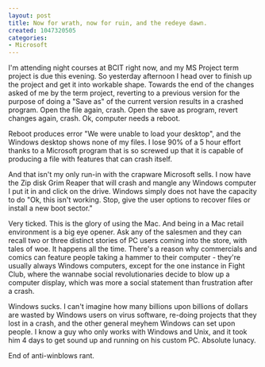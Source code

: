 ```yaml
--- 
layout: post
title: Now for wrath, now for ruin, and the redeye dawn.
created: 1047320505
categories: 
- Microsoft
---
```

I'm attending night courses at BCIT right now, and my MS Project term project is due this evening.  So yesterday afternoon I head over to finish up the project and get it into workable shape.  Towards the end of the changes asked of me by the term project, reverting to a previous version for the purpose of doing a "Save as" of the current version results in a crashed program.  Open the file again, crash.  Open the save as program, revert changes again, crash.  Ok, computer needs a reboot.

Reboot produces error "We were unable to load your desktop", and the Windows desktop shows none of my files.  I lose 90% of a 5 hour effort thanks to a Microsoft program that is so screwed up that it is capable of producing a file with features that can crash itself.

And that isn't my only run-in with the crapware Microsoft sells.  I now have the Zip disk Grim Reaper that will crash and mangle any Windows computer I put it in and click on the drive.  Windows simply does not have the capacity to do "Ok, this isn't working.  Stop, give the user options to recover files or install a new boot sector."

Very ticked.  This is the glory of using the Mac.  And being in a Mac retail environment is a big eye opener.  Ask any of the salesmen and they can recall two or three distinct stories of PC users coming into the store, with tales of woe.  It happens all the time.  There's a reason why commercials and comics can feature people taking a hammer to their computer - they're usually always Windows computers, except for the one instance in Fight Club, where the wannabe social revolutionaries decide to blow up a computer display,  which was more a social statement than frustration after a crash.

Windows sucks.  I can't imagine how many billions upon billions of dollars are wasted by Windows users on virus software, re-doing projects that they lost in a crash, and the other general meyhem Windows can set upon people.  I know a guy who only works with Windows and Unix, and it took him 4 days to get sound up and running on his custom PC.  Absolute lunacy.

End of anti-winblows rant.
